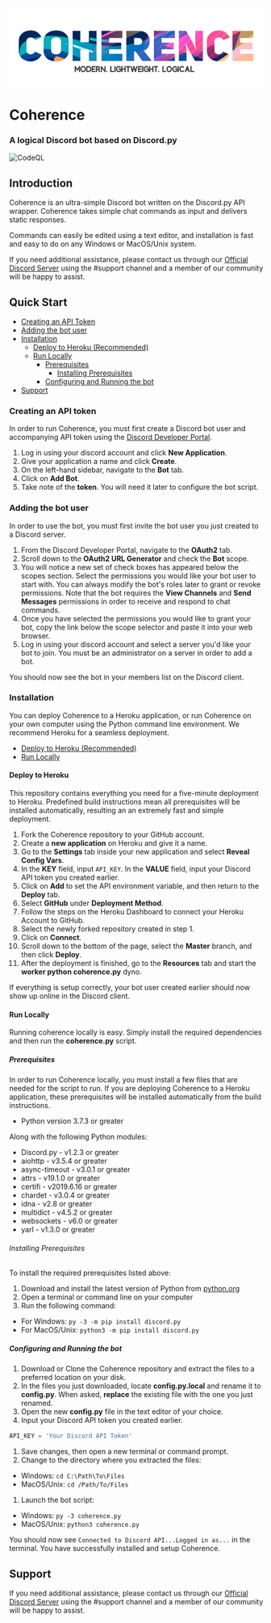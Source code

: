 ![Logo](images/banner2.png)

# Coherence
### A logical Discord bot based on Discord.py

![CodeQL](https://github.com/rhbarber98/Coherence-DiscordBot/workflows/CodeQL/badge.svg)

## Introduction

Coherence is an ultra-simple Discord bot written on the Discord.py API wrapper. Coherence takes simple chat commands as input and delivers static responses.

Commands can easily be edited using a text editor, and installation is fast and easy to do on any Windows or MacOS/Unix system.

If you need additional assistance, please contact us through our [Official Discord Server](https://discord.gg/Wg4r2hh) using the #support channel and a member of our community will be happy to assist.

## Quick Start
* [Creating an API Token](#creating-an-api-token)
* [Adding the bot user](#adding-the-bot-user)
* [Installation](#installation)
  * [Deploy to Heroku (Recommended)](#deploy-to-heroku)
  * [Run Locally](#run-locally)
    * [Prerequisites](#prerequisites)
      * [Installing Prerequisites](#installing-prerequisites)
    * [Configuring and Running the bot](#configuring-and-running-the-bot)
* [Support](#support)

### Creating an API token

In order to run Coherence, you must first create a Discord bot user and accompanying API token using the [Discord Developer Portal](https://discordapp.com/developers).

1. Log in using your discord account and click __New Application__.
1. Give your application a name and click __Create__.
1. On the left-hand sidebar, navigate to the __Bot__ tab.
1. Click on __Add Bot__.
1. Take note of the __token__. You will need it later to configure the bot script.

### Adding the bot user

In order to use the bot, you must first invite the bot user you just created to a Discord server.

1. From the Discord Developer Portal, navigate to the __OAuth2__ tab.
1. Scroll down to the __OAuth2 URL Generator__ and check the __Bot__ scope.
1. You will notice a new set of check boxes has appeared below the scopes section. Select the permissions you would like your bot user to start with. You can always modify the bot's roles later to grant or revoke permissions. Note that the bot requires the __View Channels__ and __Send Messages__ permissions in order to receive and respond to chat commands.
1. Once you have selected the permissions you would like to grant your bot, copy the link below the scope selector and paste it into your web browser.
1. Log in using your discord account and select a server you'd like your bot to join. You must be an administrator on a server in order to add a bot.

You should now see the bot in your members list on the Discord client.

### Installation

You can deploy Coherence to a Heroku application, or run Coherence on your own computer using the Python command line environment. We recommend Heroku for a seamless deployment.

* [Deploy to Heroku (Recommended)](#deploy-to-heroku)
* [Run Locally](#run-locally)

#### Deploy to Heroku

This repository contains everything you need for a five-minute deployment to Heroku. Predefined build instructions mean all prerequisites will be installed automatically, resulting an an extremely fast and simple deployment.

1. Fork the Coherence repository to your GitHub account.
1. Create a __new application__ on Heroku and give it a name.
1. Go to the __Settings__ tab inside your new application and select __Reveal Config Vars__.
1. In the __KEY__ field, input `API_KEY`. In the __VALUE__ field, input your Discord API token you created earlier.
1. Click on __Add__ to set the API environment variable, and then return to the __Deploy__ tab.
1. Select __GitHub__ under __Deployment Method__.
1. Follow the steps on the Heroku Dashboard to connect your Heroku Account to GitHub.
1. Select the newly forked repository created in step 1.
1. Click on __Connect__.
1. Scroll down to the bottom of the page, select the __Master__ branch, and then click __Deploy__.
1. After the deployment is finished, go to the __Resources__ tab and start the __worker python coherence.py__ dyno.

If everything is setup correctly, your bot user created earlier should now show up online in the Discord client.

#### Run Locally

Running coherence locally is easy. Simply install the required dependencies and then run the __coherence.py__ script.

##### Prerequisites

In order to run Coherence locally, you must install a few files that are needed for the script to run. If you are deploying Coherence to a Heroku application, these prerequisites will be installed automatically from the build instructions.

* Python version 3.7.3 or greater

Along with the following Python modules:

* Discord.py - v1.2.3 or greater
* aiohttp - v3.5.4 or greater
* async-timeout - v3.0.1 or greater
* attrs - v19.1.0 or greater
* certifi - v2019.6.16 or greater
* chardet - v3.0.4 or greater
* idna - v2.8 or greater
* multidict - v4.5.2 or greater
* websockets - v6.0 or greater
* yarl - v1.3.0 or greater

###### Installing Prerequisites

To install the required prerequisites listed above:

1. Download and install the latest version of Python from [python.org](https://www.python.org)
1. Open a terminal or command line on your computer
1. Run the following command:
  * For Windows:
  `py -3 -m pip install discord.py`
  * For MacOS/Unix:
  `python3 -m pip install discord.py`

##### Configuring and Running the bot

1. Download or Clone the Coherence repository and extract the files to a preferred location on your disk.
1. In the files you just downloaded, locate __config.py.local__ and rename it to __config.py__. When asked, __replace__ the existing file with the one you just renamed.
1. Open the new __config.py__ file in the text editor of your choice.
1. Input your Discord API token you created earlier.
```py
API_KEY = 'Your Discord API Token'
```
1. Save changes, then open a new terminal or command prompt.
1. Change to the directory where you extracted the files:
  * Windows:
  `cd C:\Path\To\Files`
  * MacOS/Unix:
  `cd /Path/To/Files`
1. Launch the bot script:
  * Windows:
  `py -3 coherence.py`
  * MacOS/Unix:
  `python3 coherence.py`

You should now see `Connected to Discord API...Logged in as...` in the terminal. You have successfully installed and setup Coherence.

## Support

If you need additional assistance, please contact us through our [Official Discord Server](https://discord.gg/Wg4r2hh) using the #support channel and a member of our community will be happy to assist.
